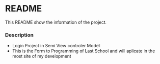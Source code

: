 # README #


This README show the information of the project.

### Description ###

* Login Project in Semi View controler Model
* This is the Form to Programming of Last School and will aplicate in the most site of my development
